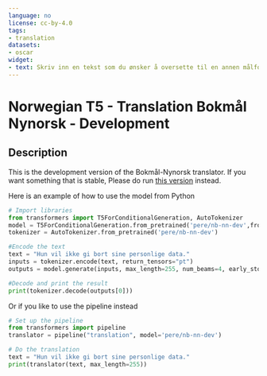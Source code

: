 ```yaml
---
language: no
license: cc-by-4.0
tags:
- translation
datasets:
- oscar
widget:
- text: Skriv inn en tekst som du ønsker å oversette til en annen målform.
---
```

# Norwegian T5 - Translation Bokmål Nynorsk - Development

## Description

This is the development version of the Bokmål-Nynorsk translator. If you want something that is stable, Please do run [this version](https://huggingface.co/pere/nb-nn-translation/) instead.


Here is an example of how to use the model from Python
```python
# Import libraries
from transformers import T5ForConditionalGeneration, AutoTokenizer
model = T5ForConditionalGeneration.from_pretrained('pere/nb-nn-dev',from_flax=True)
tokenizer = AutoTokenizer.from_pretrained('pere/nb-nn-dev')

#Encode the text
text = "Hun vil ikke gi bort sine personlige data."
inputs = tokenizer.encode(text, return_tensors="pt")
outputs = model.generate(inputs, max_length=255, num_beams=4, early_stopping=True)

#Decode and print the result
print(tokenizer.decode(outputs[0]))

```

Or if you like to use the pipeline instead

```python
# Set up the pipeline
from transformers import pipeline
translator = pipeline("translation", model='pere/nb-nn-dev')

# Do the translation
text = "Hun vil ikke gi bort sine personlige data."
print(translator(text, max_length=255))

```
